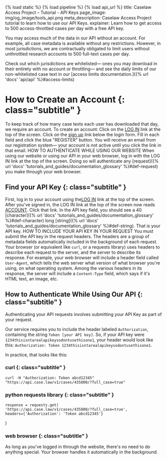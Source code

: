 {% load static %}
{% load pipeline %}
{% load api_url %}
title: Caselaw Access Project – Tutorial - API Keys
page_image: img/og_image/tools_api.png
meta_description: Caselaw Access Project tutorial to learn how to use our API Keys.
explainer: Learn how to get access to 500 access-throttled cases per day with a free API key.

You may access much of the data in our API without an account. For example, all case metadata is available without any restrictions. However, in most jurisdictions, we are contractually obligated to limit users without unthrottled research accounts to 500 full-text cases per day. 

Check out which jurisdictions are whitelisted— ones you may download in their entirety with no account or throttling— 
and see the daily limits of our non-whitelisted case text in our 
[access limits documentation.]({% url 'docs' 'api/api' %}#access-limits)

# How to Create an Account {: class="subtitle" }
To keep track of how many case texts each user has downloaded that day, we require an account. To create an account:
Click on the [LOG IN](https://case.law/user/login/) link at the top of the screen.
Click on the [sign up](https://case.law/user/register/) link below the login form.
Fill in each field and click the blue "REGISTER" button.
You will receive an email from our registration system— your account is not active until you click the link in that email. 
HOW TO AUTHENTICATE WHILE USING OUR WEBSITE
When using our website or using our API in your web browser, log in with the LOG IN link at the top of the screen. Doing so will authenticate any [request]({% url 'docs' 'tutorials_and_guides/documentation_glossary' %}#def-request) you make through your web browser.



## Find your API Key {: class="subtitle" }

First, log in to your account using the[LOG IN](https://case.law/user/login/) link at the top of the screen.
After you've signed in, the LOG IN link at the top of the screen now reads [ACCOUNT](https://case.law/user/details). Click that link.
In the API key field, you should see a 40 [character]({% url 'docs' 'tutorials_and_guides/documentation_glossary' %}#def-character) long [string]({% url 'docs' 'tutorials_and_guides/documentation_glossary' %}#def-string). That is your API key.
HOW TO INCLUDE YOUR API KEY IN YOUR REQUEST
You must submit the API key in the request headers. The headers are a group of metadata fields automatically included in the background of each request. Your browser (or equivalent like `curl`, or a requests library) uses headers to describe each request to the server, and the server to describe its response. For example, your web browser will include a header field called `User-Agent`, which tells the web server what version of what browser you're using, on what operating system. Among the various headers in its response, the server will include a `Content-Type` field, which says if it's HTML text, an image, etc.


## How to Authenticate While Using Our API {: class="subtitle" }
Authenticating your API requests involves submitting your API Key as part of your request. 

Our service requires you to include the header labeled `Authorization`, containing the string `Token [your API key]`. So, if your API key were `1234thisisntarealapikeysodontusethisone1`, your header would look like this: `Authorization: Token 1234thisisntarealapikeysodontusethisone1`. 

In practice, that looks like this:
### curl {: class="subtitle" }
	curl -H "Authorization: Token abcd12345" "https://api.case.law/v1/cases/435800/?full_case=true"

### python requests library {: class="subtitle" }
	response = requests.get(
    'https://api.case.law/v1/cases/435800/?full_case=true',
    headers={'Authorization': 'Token abcd12345'}
)

### web browser {: class="subtitle" }
As long as you've logged in through the website, there's no need to do anything special. Your browser handles it automatically in the background.

